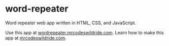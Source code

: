 # word-repeater

Word repeater web app written in HTML, CSS, and JavaScript.

Use this app at [wordrepeater.mrcodeswildride.com](https://wordrepeater.mrcodeswildride.com/).
Learn how to make this app at [mrcodeswildride.com](https://www.mrcodeswildride.com/).
